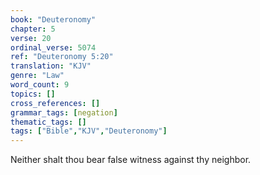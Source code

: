 ```yaml
---
book: "Deuteronomy"
chapter: 5
verse: 20
ordinal_verse: 5074
ref: "Deuteronomy 5:20"
translation: "KJV"
genre: "Law"
word_count: 9
topics: []
cross_references: []
grammar_tags: [negation]
thematic_tags: []
tags: ["Bible","KJV","Deuteronomy"]
---
```

Neither shalt thou bear false witness against thy neighbor.
